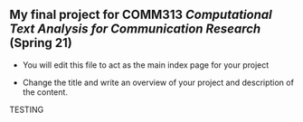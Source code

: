 ## My final project for COMM313 _Computational Text Analysis for Communication Research_ (Spring 21)

* You will edit this file to act as the main index page for your project 

* Change the title and write an overview of your project and description of the content.

TESTING

